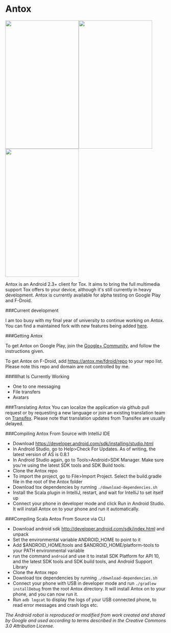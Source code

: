 Antox
=====

<img src="http://i.imgur.com/PvY7zCQ.jpg" width="230px" height="400px"/><img src="http://i.imgur.com/Hmnjpv3.png" width="230px" height="400px"/><img src="http://i.imgur.com/jApGiZQ.png" width="230px" height="400px"/>

Antox is an Android 2.3+ client for Tox. It aims to bring the full multimedia support Tox offers to your device, although it's still currently in heavy development. Antox is currently available for alpha testing on Google Play and F-Droid.

###Current development

I am too busy with my final year of university to continue working on Antox. You can find a maintained fork with new features being added [here](https://github.com/subliun/Antox).

###Getting Antox

To get Antox on Google Play, join the [Google+ Community](https://plus.google.com/communities/103125800027884896310), and follow the instructions given.

To get Antox on F-Droid, add https://antox.me/fdroid/repo to your repo list. Please note this repo and domain are not controlled by me.

###What Is Currently Working

- One to one messaging
- File transfers
- Avatars

###Translating Antox
You can localize the application via github pull request or by requesting a new language or join an existing translation team on [Transifex](https://www.transifex.com/projects/p/antox/). Please note that translation updates from Transifex are usually delayed.

###Compiling Antox From Source with IntelliJ IDE
- Download https://developer.android.com/sdk/installing/studio.html
- In Android Studio, go to Help>Check For Updates. As of writing, the latest version of AS is 0.8.1
- In Android Studio again, go to Tools>Android>SDK Manager. Make sure you're using the latest SDK tools and SDK Build tools.
- Clone the Antox repo
- To import the project, go to File>Import Project. Select the build.gradle file in the root of the Antox folder
- Download tox dependencies by running `./download-dependencies.sh`
- Install the Scala plugin in IntelliJ, restart, and wait for IntelliJ to set itself up
- Connect your phone in developer mode and click Run in Android Studio. It will install Antox on to your phone and run it automatically.

###Compiling Scala Antox From Source via CLI
- Download android sdk http://developer.android.com/sdk/index.html and unpack
- Set the environmental variable ANDROID_HOME to point to it
- Add $ANDROID_HOME/tools and $ANDROID_HOME/platform-tools to your PATH environmental variable
- run the command `android` and use it to install SDK Platform for API 10, and the latest SDK tools and SDK build tools, and Android Support Library
- Clone the Antox repo
- Download tox dependencies by running `./download-dependencies.sh`
- Connect your phone with USB in developer mode and run `./gradlew installDebug` from the root Antox directory. It will install Antox on to your phone, and you can now run it.
- Run `adb logcat` to display the logs of your USB connected phone, to read error messages and crash logs etc.


*The Android robot is reproduced or modified from work created and shared by Google and used according to terms described in the Creative Commons 3.0 Attribution License.*

